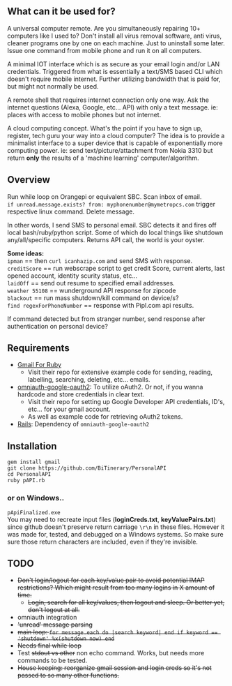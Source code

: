 ## What can it be used for?
A universal computer remote. Are you simultaneously repairing 10+ computers like I used to? Don't install all virus removal software, anti virus, cleaner programs one by one on each machine. Just to uninstall some later. Issue one command from mobile phone and run it on all computers.

A minimal IOT interface which is as secure as your email login and/or LAN credentials. Triggered from what is essentially a text/SMS based CLI which doesn't require mobile internet. Further utilizing bandwidth that is paid for, but might not normally be used.

A remote shell that requires internet connection only one way. Ask the internet questions (Alexa, Google, etc... API) with only a text message. ie: places with access to mobile phones but not internet.

A cloud computing concept. What's the point if you have to sign up, register, tech guru your way into a cloud computer? The idea is to provide a minimalist interface to a super device that is capable of exponentially more computing power. ie: send text/picture/attachment from Nokia 3310  but return **only** the results of a 'machine learning' computer/algorithm.

## Overview
Run while loop on Orangepi or equivalent SBC. Scan inbox of email.  
`if unread.message.exists? from: myphonenumber@mymetropcs.com` trigger respective linux command. Delete message.  
  
In other words, I send SMS to personal email. SBC detects it and fires off local bash/ruby/python script.
Some of which do local things like shutdown any/all/specific computers. Returns API call, the world is your oyster.

**Some ideas:**  
`ipman` == then `curl icanhazip.com` and send SMS with response.  
`creditScore` == run webscrape script to get credit Score, current alerts, last opened account, identity scurity status, etc...  
`laidOff` == send out resume to specified email addresses.  
`weather 55108` == wunderground API response for zipcode  
`blackout` == run mass shutdown/kill command on device/s?  
`find regexForPhoneNumber` == response with Pipl.com api results.  

If command detected but from stranger number, send response after authentication on personal device?  
  
## Requirements
* [Gmail For Ruby](https://github.com/gmailgem/gmail)  
	* Visit their repo for extensive example code for sending, reading, labelling, searching, deleting, etc... emails.
* [omniauth-google-oauth2](https://github.com/zquestz/omniauth-google-oauth2): To utilize oAuth2. Or not, if you wanna hardcode and store credentials in clear text.  
	* Visit their repo for setting up Google Developer API credentials, ID's, etc... for your gmail account.  
	* As well as example code for retrieving oAuth2 tokens.  
* [Rails](http://railsinstaller.org/en): Dependency of `omniauth-google-oauth2`  
  
## Installation  
`gem install gmail`  
`git clone https://github.com/BiTinerary/PersonalAPI`  
`cd PersonalAPI`  
`ruby pAPI.rb`

### or on Windows..
`pApiFinalized.exe`  
You may need to recreate input files (**loginCreds.txt**, **keyValuePairs.txt**) since github doesn't preserve return carriage `\r\n` in these files. However it was made for, tested, and debugged on a Windows systems. So make sure sure those return characters are included, even if they're invisible. 

## TODO
* <strike>Don't login/logout for each key/value pair to avoid potential IMAP restrictions? Which might result from too many logins in X amount of time.
  * Login, search for all key/values, then logout and sleep. Or better yet, don't logout at all.</strike>
* omniauth integration
* <strike>'unread' message parsing</strike>
* <strike>main loop: `for message.each do |search keyword| end if keyword == 'shutdown' %x(shutdown now) end`</strike>
* <strike>Needs final while loop</strike>
* Test <strike>stdout vs other</strike> non echo command. Works, but needs more commands to be tested.
* <strike> House keeping: reorganize gmail session and login creds so it's not passed to so many other functions.</strike>


